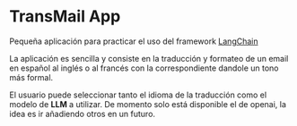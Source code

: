 # TransMail App
Pequeña aplicación para practicar el uso del framework [LangChain](https://python.langchain.com/en/latest/modules/models/llms/getting_started.html)

La aplicación es sencilla y consiste en la traducción y formateo de un email en español al inglés o al francés con la correspondiente dandole un tono más formal.

El usuario puede seleccionar tanto el idioma de la traducción como el modelo de **LLM** a utilizar. De momento solo está disponible el de openai, la idea es ir añadiendo otros en un futuro.
